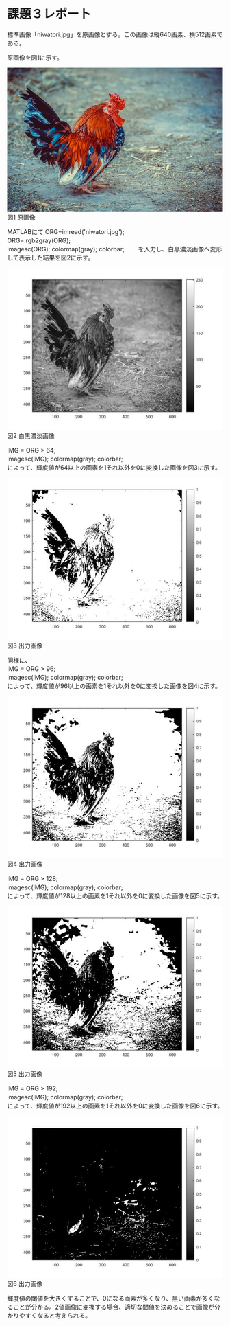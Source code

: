 # 課題３レポート

標準画像「niwatori.jpg」を原画像とする。この画像は縦640画素、横512画素である。

原画像を図1に示す。

![原画像](https://github.com/IchinoseMasayuki/lecture_image_processing/blob/master/image/niwatori.jpg?raw=true)  
図1 原画像

MATLABにて
ORG=imread('niwatori.jpg');　　  
ORG= rgb2gray(ORG);　　  
imagesc(ORG); colormap(gray); colorbar;　　
を入力し、白黒濃淡画像へ変形して表示した結果を図2に示す。


![原画像](https://github.com/IchinoseMasayuki/lecture_image_processing/blob/master/image/zu3-1.jpg?raw=true)  
図2 白黒濃淡画像

IMG = ORG > 64;　　  
imagesc(IMG); colormap(gray); colorbar;　　  
によって、輝度値が64以上の画素を1それ以外を0に変換した画像を図3に示す。

![原画像](https://github.com/IchinoseMasayuki/lecture_image_processing/blob/master/image/zu3-2.jpg?raw=true)  
図3 出力画像

同様に、　　  
IMG = ORG > 96;　　  
imagesc(IMG); colormap(gray); colorbar;　　  
によって、輝度値が96以上の画素を1それ以外を0に変換した画像を図4に示す。　　

![原画像](https://github.com/IchinoseMasayuki/lecture_image_processing/blob/master/image/zu3-3.jpg?raw=true)  
図4 出力画像


IMG = ORG > 128;　　  
imagesc(IMG); colormap(gray); colorbar;　　  
によって、輝度値が128以上の画素を1それ以外を0に変換した画像を図5に示す。　　
  
![原画像](https://github.com/IchinoseMasayuki/lecture_image_processing/blob/master/image/zu3-4.jpg?raw=true)  
図5 出力画像


IMG = ORG > 192;　　  
imagesc(IMG); colormap(gray); colorbar;　　  
によって、輝度値が192以上の画素を1それ以外を0に変換した画像を図6に示す。　　


![原画像](https://github.com/IchinoseMasayuki/lecture_image_processing/blob/master/image/zu3-5.jpg?raw=true)  
図6 出力画像

輝度値の閾値を大きくすることで、0になる画素が多くなり、黒い画素が多くなることが分かる。2値画像に変換する場合、適切な閾値を決めることで画像が分かりやすくなると考えられる。
